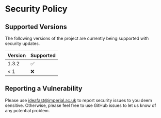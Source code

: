 # Security Policy

## Supported Versions

The following versions of the project are
currently being supported with security updates.

| Version | Supported          |
| ------- | ------------------ |
| 1.3.2   | :white_check_mark: |
| < 1     | :x:                |

## Reporting a Vulnerability

Please use ideafast@imperial.ac.uk to report security issues to you deem sensitive.
Otherwise, please feel free to use GitHub issues to let us know of any potential problem.
